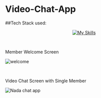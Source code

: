 # Video-Chat-App
##Tech Stack used:
<div align="center">
 
 [![My Skills](https://skillicons.dev/icons?i=html,css,js,python,django,postgresql)](https://skillicons.dev)
 </div>
 
 <br>
 <p>Member Welcome Screen</p>
 
![welcome](https://github.com/nada-aldubaie2/Video-Chat-App/assets/126459665/09295ffd-9f04-484a-839f-465e4052f873)

 <br>
   <p>Video Chat Screen with Single Member</p>

![Nada chat app](https://github.com/nada-aldubaie2/Video-Chat-App/assets/126459665/c9c6419c-e9cf-4f61-b280-5238318b137a)
